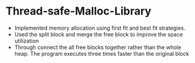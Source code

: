 # Thread-safe-Malloc-Library

* Implemented memory allocation using first fit and best fit strategies.
* Used the split block and merge the free block to improve the space utilization
* Through connect the all free blocks together rather than the whole heap. The program executes three times faster than the
original block
